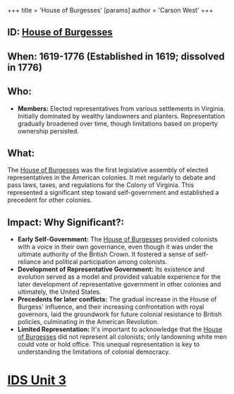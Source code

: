 +++
 title = 'House of Burgesses'
[params]
	author = 'Carson West'
+++
## ID: [House of Burgesses](./../house-of-burgesses/) 
## When: 1619-1776 (Established in 1619; dissolved in 1776)

## Who:
* **Members:** Elected representatives from various settlements in Virginia.  Initially dominated by wealthy landowners and planters.  Representation gradually broadened over time, though limitations based on property ownership persisted.

## What:
The [House of Burgesses](./../house-of-burgesses/) was the first legislative assembly of elected representatives in the American colonies. It met regularly to debate and pass laws, taxes, and regulations for the Colony of Virginia. This represented a significant step toward self-government and established a precedent for other colonies.

## Impact: Why Significant?:
* **Early Self-Government:** The [House of Burgesses](./../house-of-burgesses/) provided colonists with a voice in their own governance, even though it was under the ultimate authority of the British Crown.  It fostered a sense of self-reliance and political participation among colonists.
* **Development of Representative Government:** Its existence and evolution served as a model and provided valuable experience for the later development of representative government in other colonies and ultimately, the United States.
* **Precedents for later conflicts:**  The gradual increase in the House of Burgess' influence, and their increasing confrontation with royal governors, laid the groundwork for future colonial resistance to British policies, culminating in the American Revolution.
* **Limited Representation:** It's important to acknowledge that the [House of Burgesses](./../house-of-burgesses/) did not represent all colonists; only landowning white men could vote or hold office. This unequal representation is key to understanding the limitations of colonial democracy.

# [IDS Unit 3](./../ids-unit-3/)
